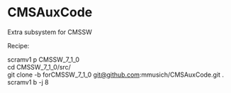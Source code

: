 CMSAuxCode
==========

Extra subsystem for CMSSW

Recipe: 

scramv1 p CMSSW_7_1_0   
cd CMSSW_7_1_0/src/  
git clone -b forCMSSW_7_1_0 git@github.com:mmusich/CMSAuxCode.git .   
scramv1 b -j 8  
